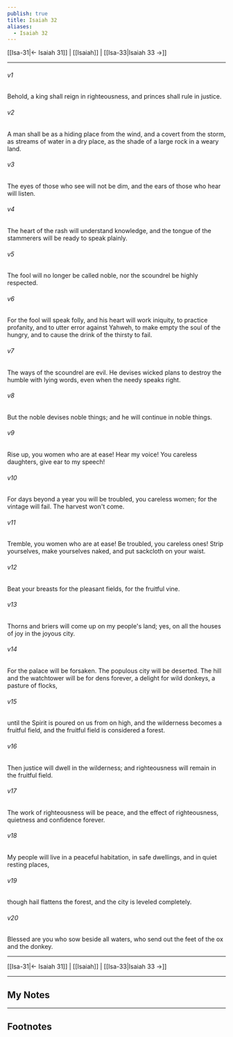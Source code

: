 ```yaml
---
publish: true
title: Isaiah 32
aliases:
  - Isaiah 32
---
```


[[Isa-31|← Isaiah 31]] | [[Isaiah]] | [[Isa-33|Isaiah 33 →]]
***



###### v1 
Behold, a king shall reign in righteousness, and princes shall rule in justice. 

###### v2 
A man shall be as a hiding place from the wind, and a covert from the storm, as streams of water in a dry place, as the shade of a large rock in a weary land. 

###### v3 
The eyes of those who see will not be dim, and the ears of those who hear will listen. 

###### v4 
The heart of the rash will understand knowledge, and the tongue of the stammerers will be ready to speak plainly. 

###### v5 
The fool will no longer be called noble, nor the scoundrel be highly respected. 

###### v6 
For the fool will speak folly, and his heart will work iniquity, to practice profanity, and to utter error against Yahweh, to make empty the soul of the hungry, and to cause the drink of the thirsty to fail. 

###### v7 
The ways of the scoundrel are evil. He devises wicked plans to destroy the humble with lying words, even when the needy speaks right. 

###### v8 
But the noble devises noble things; and he will continue in noble things. 

###### v9 
Rise up, you women who are at ease! Hear my voice! You careless daughters, give ear to my speech! 

###### v10 
For days beyond a year you will be troubled, you careless women; for the vintage will fail. The harvest won't come. 

###### v11 
Tremble, you women who are at ease! Be troubled, you careless ones! Strip yourselves, make yourselves naked, and put sackcloth on your waist. 

###### v12 
Beat your breasts for the pleasant fields, for the fruitful vine. 

###### v13 
Thorns and briers will come up on my people's land; yes, on all the houses of joy in the joyous city. 

###### v14 
For the palace will be forsaken. The populous city will be deserted. The hill and the watchtower will be for dens forever, a delight for wild donkeys, a pasture of flocks, 

###### v15 
until the Spirit is poured on us from on high, and the wilderness becomes a fruitful field, and the fruitful field is considered a forest. 

###### v16 
Then justice will dwell in the wilderness; and righteousness will remain in the fruitful field. 

###### v17 
The work of righteousness will be peace, and the effect of righteousness, quietness and confidence forever. 

###### v18 
My people will live in a peaceful habitation, in safe dwellings, and in quiet resting places, 

###### v19 
though hail flattens the forest, and the city is leveled completely. 

###### v20 
Blessed are you who sow beside all waters, who send out the feet of the ox and the donkey.

***
[[Isa-31|← Isaiah 31]] | [[Isaiah]] | [[Isa-33|Isaiah 33 →]]

---
## My Notes

---
## Footnotes